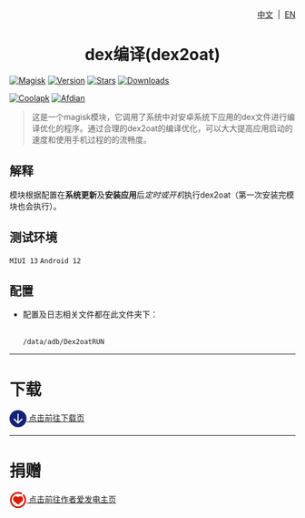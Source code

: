 <div align="right">
<a href="/README.md">中文</a> &nbsp;|&nbsp;
<a href="/README_en-US.md">EN</a>
</div>

<div align="center">
<h1>dex编译(dex2oat)</h1>
</div>

[![Magisk](https://img.shields.io/badge/Magisk-blue?style=for-the-badge)](https://github.com/topjohnwu/Magisk)
[![Version](https://img.shields.io/github/tag/SuxueSaMa/Dex2oatRUN?style=for-the-badge&label=当前版本)](https://github.com/SuxueSaMa/Dex2oatRUN/releases/latest)
[![Stars](https://img.shields.io/github/stars/SuxueSaMa/Dex2oatRUN?style=for-the-badge&label=Github%20Stars&logo=github "GitHub Repo stars")](https://github.com/SuxueSaMa/Dex2oatRUN)
[![Downloads](https://img.shields.io/github/downloads/SuxueSaMa/Dex2oatRUN/total?style=for-the-badge&label=Github下载&logo=github)](https://github.com/SuxueSaMa/Dex2oatRUN/releases)

[![Coolapk](https://img.shields.io/badge/酷安-柊芸芸-hotpink?style=for-the-badge)](http://www.coolapk.com/u/11696005)
[![Afdian](https://img.shields.io/badge/爱发电-素雪-hotpink?style=for-the-badge)](https://afdian.net/a/Suxue_SaMa)

>这是一个magisk模块，它调用了系统中对安卓系统下应用的dex文件进行编译优化的程序。通过合理的dex2oat的编译优化，可以大大提高应用启动的速度和使用手机过程的的流畅度。

## 解释

模块根据配置在**系统更新**及**安装应用**后*定时或开机*执行dex2oat（第一次安装完模块也会执行）。

## 测试环境

`MIUI 13`
`Android 12`

## 配置

- 配置及日志相关文件都在此文件夹下：
  
  ```
  
  /data/adb/Dex2oatRUN
  
  ```

---

# 下载

[<img src="./.idea/download.png" width = "30" height = "30" alt="download" align=center /> 点击前往下载页](https://github.com/SuxueSaMa/Dex2oatRUN/releases)

---

# 捐赠

[<img src="./.idea/love.png" width = "30" height = "30" alt="love" align=center /> 点击前往作者爱发电主页](https://afdian.net/a/Suxue_SaMa)
